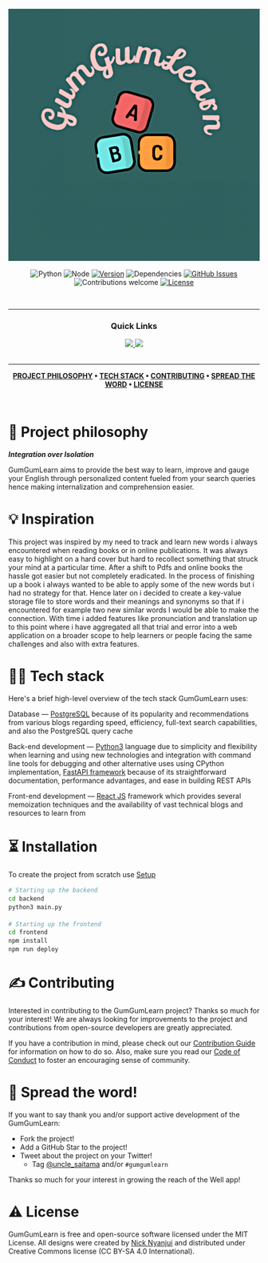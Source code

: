 ![GumGumLearn](./docs/assets/images/GumGumLearnLogo.png)

<div align='center'>

![Python](https://img.shields.io/badge/python-v3.8+-blue.svg)
![Node](https://img.shields.io/badge/node-v18.12.1+-blue.svg)
[![Version](https://img.shields.io/github/v/release/n1klaus/GumGumLearn?color=%23FDD835&label=version)](https://github.com/n1klaus/GumGumLearn/releases)
![Dependencies](https://img.shields.io/badge/dependencies-up%20to%20date-brightgreen.svg)
[![GitHub Issues](https://img.shields.io/github/issues/n1klaus/GumGumLearn.svg)](https://github.com/n1klaus/GumGumLearn/issues)
![Contributions welcome](https://img.shields.io/badge/contributions-welcome-orange.svg)
[![License](https://img.shields.io/badge/license-MIT-blue.svg)](https://opensource.org/licenses/MIT)

</a>
  
</div>

<br />

---

<div align='center'>
  
### Quick Links
  
<a href='#'>
  
<img src='https://img.shields.io/badge/HOMEPAGE-gray?style=for-the-badge'>
  
</a>
  
<a href='https://medium.com/@nicknyanjui/how-i-built-a-resilient-web-application-to-provide-an-immersive-english-learning-experience-5f724a58bdbb'>
  
<img src='https://img.shields.io/badge/BLOG-blue?style=for-the-badge'>
  
</a>
  
<br />
  
<br />
  
</div>

---


<div align="center">

**[PROJECT PHILOSOPHY](https://github.com/n1klaus/GumGumLearn#-project-philosophy) • 
[TECH STACK](https://github.com/n1klaus/GumGumLearn#-tech-stack) • 
[CONTRIBUTING](https://github.com/n1klaus/GumGumLearn#%EF%B8%8F-contributing) • 
[SPREAD THE WORD](https://github.com/n1klaus/GumGumLearn#-spread-the-word) • 
[LICENSE](https://github.com/n1klaus/GumGumLearn#%EF%B8%8F-license)**

</div>

<br />

# 🧐 Project philosophy

***Integration over Isolation***

GumGumLearn aims to provide the best way to learn, improve and gauge your English through personalized content fueled from your search queries hence making internalization and comprehension easier.

# 💡 Inspiration

This project was inspired by my need to track and learn new words i always encountered when reading books or in online publications. It was always easy to highlight on a hard cover but hard to recollect something that struck your mind at a particular time. After a shift to Pdfs and online books the hassle got easier but not completely eradicated. In the process of finishing up a book i always wanted to be able to apply some of the new words but i had no strategy for that. Hence later on i decided to create a key-value storage file to store words and their meanings and synonyms so that if i encountered for example two new  similar words I would be able to make the connection. With time i added features like pronunciation and translation up to this point where i have aggregated all that trial and error into a web application on a broader scope to help learners or people facing the same challenges and also with extra features.

# 👨‍💻 Tech stack

Here's a brief high-level overview of the tech stack GumGumLearn uses:

Database — [PostgreSQL](https://www.postgresql.org/docs/current/index.html) because of its popularity and recommendations from various blogs regarding speed, efficiency, full-text search capabilities, and also the PostgreSQL query cache

Back-end development — [Python3](https://docs.python.org/3.8/) language due to simplicity and flexibility when learning and using new technologies and integration with command line tools for debugging and other alternative uses using CPython implementation, [FastAPI framework]() because of its straightforward documentation, performance advantages, and ease in building REST APIs

Front-end development — [React JS](https://reactjs.org/docs/getting-started.html) framework which provides several memoization techniques and the availability of vast technical blogs and resources to learn from


# ⏳ Installation

To create the project from scratch use [Setup](./SETUP.md)

```  bash
# Starting up the backend
cd backend
python3 main.py

# Starting up the frontend
cd frontend
npm install
npm run deploy
```

# ✍️ Contributing

Interested in contributing to the GumGumLearn project? Thanks so much for your interest! We are always looking for improvements to the project and contributions from open-source developers are greatly appreciated.

If you have a contribution in mind, please check out our [Contribution Guide](https://github.com/n1klaus/GumGumLearn/CONTRIBUTING.md) for information on how to do so. Also, make sure you read our [Code of Conduct](https://github.com/n1klaus/GumGumLearn/CODE_OF_CONDUCT.md) to foster an encouraging sense of community.

# 🌟 Spread the word!

If you want to say thank you and/or support active development of the GumGumLearn:

- Fork the project!
- Add a GitHub Star to the project!
- Tweet about the project on your Twitter!
  - Tag [@uncle_saitama](https://twitter.com/uncle_saitama) and/or `#gumgumlearn`

Thanks so much for your interest in growing the reach of the Well app!

# ⚠️ License

GumGumLearn is free and open-source software licensed under the MIT License. All designs were created by [Nick Nyanjui](https://github.com/n1klaus) and distributed under Creative Commons license (CC BY-SA 4.0 International).

<br />
